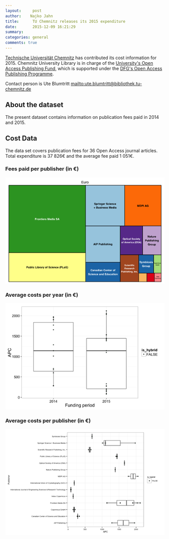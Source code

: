 ```yaml
---
layout:     post
author:    Najko Jahn
title:      TU Chemnitz releases its 2015 expenditure
date:       2015-12-09 16:21:29
summary:    
categories: general
comments: true
---
```





[Technische Universität Chemnitz](https://www.tu-chemnitz.de/) has contributed its cost information for 2015. Chemnitz University Library is in charge of the [University's Open Access Publishing Fund](https://www.tu-chemnitz.de/ub/publizieren/openaccess/publikationsfonds.html), which is supported under the [DFG's Open Access Publishing Programme](http://www.dfg.de/en/research_funding/programmes/infrastructure/lis/funding_opportunities/open_access/).

Contact person is Ute Blumtritt <mailto:ute.blumtritt@bibliothek.tu-chemnitz.de>

## About the dataset

The present dataset contains information on publication fees paid in 2014 and 2015. 

## Cost Data



The data set covers publication fees for 36 Open Access journal articles. Total expenditure is 37 826€ and the average fee paid 1 051€.

### Fees paid per publisher (in €)

![plot of chunk tree_tuchemnitz15](/figure/tree_tuchemnitz15-1.png) 

###  Average costs per year (in €)

![plot of chunk box_tuchemnitz15_year](/figure/box_tuchemnitz15_year-1.png) 

###  Average costs per publisher (in €)

![plot of chunk box_tuchemnitz15_publisher](/figure/box_tuchemnitz15_publisher-1.png) 
